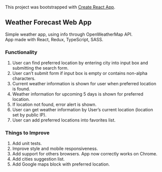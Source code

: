 This project was bootstrapped with [Create React App](https://github.com/facebook/create-react-app).

## Weather Forecast Web App

Simple weather app, using info through OpenWeatherMap API. <br>
App made with React, Redux, TypeScript, SASS. <br>

### Functionality

1. User can find preferred location by entering city into input box and submitting the
search form.
2. User can’t submit form if input box is empty or contains non-alpha characters.
3. Current weather information is shown for user when preferred location is found.
4. Weather information for upcoming 5 days is shown for preferred location.
5. If location not found, error alert is shown.
6. User can get weather information by User’s current location (location set by public IP).
7. User can add preferred locations into favorites list.

### Things to Improve

1. Add unit tests.
2. Improve style and mobile responsiveness.
3. Add support for others browsers. App now correctly works on Chrome.
4. Add cities suggestion list.
5. Add Google maps block with preferred location.
